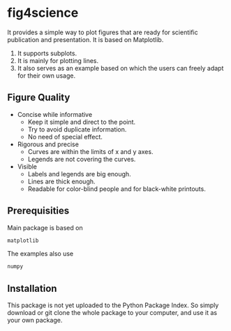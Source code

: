 # fig4science
It provides a simple way to plot figures that are ready for scientific publication and presentation. It is based on Matplotlib.

1. It supports subplots.
2. It is mainly for plotting lines.
3. It also serves as an example based on which the users can freely adapt for their own usage.

## Figure Quality

* Concise while informative
    * Keep it simple and direct to the point.
    * Try to avoid duplicate information.
    * No need of special effect.
* Rigorous and precise
    * Curves are within the limits of x and y axes.
    * Legends are not covering the curves.
* Visible
    * Labels and legends are big enough.
    * Lines are thick enough.
    * Readable for color-blind people and for black-white printouts.


## Prerequisities
Main package is based on 
```python
matplotlib
```

The examples also use
```python
numpy
```


## Installation
This package is not yet uploaded to the Python Package Index. So simply download or git clone the whole package to your computer,
and use it as your own package. 
